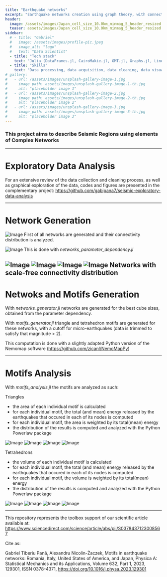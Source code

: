 ```yaml
---
title: "Earthquake networks"
excerpt: "Earthquake networks creation using graph theory, with connectivity and motifs analysis"
header:
  image: /assets/images/Japan_cell_size_10.0km_minmag_5_header_resized.png
  teaser: assets/images/Japan_cell_size_10.0km_minmag_5_header_resized.png
sidebar:
  # - title: "Gabriel"
  #   image: /assets/images/profile-pic.jpeg
  #   image_alt: "logo"
  #   text: "Data Scientist"
  - title: "Tech stack"
    text: "Julia (DataFrames.jl, CairoMakie.jl, GMT.jl, Graphs.jl, LinearAlgebra.jl, StatsBase.jl), Generic Mapping Tools (GMT), Python, SQL"
  - title: "Skills"
    text: "Data processing, data acquisition, data cleaning, data visualization, mathematical modeling, feature engineering, network theory, Maximum Likelihood Estimation"
# gallery:
#   - url: /assets/images/unsplash-gallery-image-1.jpg
#     image_path: assets/images/unsplash-gallery-image-1-th.jpg
#     alt: "placeholder image 1"
#   - url: /assets/images/unsplash-gallery-image-2.jpg
#     image_path: assets/images/unsplash-gallery-image-2-th.jpg
#     alt: "placeholder image 2"
#   - url: /assets/images/unsplash-gallery-image-3.jpg
#     image_path: assets/images/unsplash-gallery-image-3-th.jpg
#     alt: "placeholder image 3"
---
```


### This project aims to describe Seismic Regions using elements of Complex Networks

---
# Exploratory Data Analysis
For an extensive review of the data collection and cleaning process, as well as graphical exploration of the data, codes and figures are presented in the complementary project: https://github.com/gabipana7/seismic-exploratory-data-analysis

---
# Network Generation
![Image](https://github.com/user-attachments/assets/06637b91-7a3e-4af6-9da9-47a5c1793475)
First of all networks are generated and their connectivity distribution is analyzed.

![Image](https://github.com/user-attachments/assets/1a388e05-6109-4e44-b0f7-45353c0ff3a4)
This is done with *networks_parameter_dependency.jl*

![Image](https://github.com/user-attachments/assets/8c96001a-d0cd-479b-b689-c239f417f67b)
![Image](https://github.com/user-attachments/assets/e64e2a77-e415-4dd8-9d35-b7b49251331a)
![Image](https://github.com/user-attachments/assets/73eaf63a-312d-4ec7-904c-eb76efc5a0f9)
![Image](https://github.com/user-attachments/assets/fe8b3be3-bff9-4769-b3d6-ccdafea91da2)
Networks with scale-free connectivity distribution 
---
# Netwoks and Motifs Generation
With *networks_generator.jl* networks are generated for the best cube sizes, obtained from the parameter dependency.

With *motifs_generator.jl* triangle and tetrahedron motifs are generated for these networks, with a cutoff for micro-earthquakes (data is trimmed to satisfy that magnitude > 2). 

This computation is done with a slightly adapted Python version of the Nemomap software (https://github.com/zicanl/NemoMapPy)


---
# Motifs Analysis
With *motifs_analysis.jl* the motifs are analyzed as such:

Triangles
- the area of each individual motif is calculated
- for each individual motif, the total (and mean) energy released by the earthquakes that occured in each of its nodes is computed
- for each individual motif, the area is weighted by its total(mean) energy
- the distribution of the results is computed and analyzed with the Python Powerlaw package

![Image](https://github.com/user-attachments/assets/dd12abb3-c7ed-42d6-ae5d-bb5ec383101e)
![Image](https://github.com/user-attachments/assets/1ecda3ab-28fb-4950-b26e-05470393e972)
![Image](https://github.com/user-attachments/assets/9a1d7c9f-d802-411e-bb62-43a0cfabc270)
![Image](https://github.com/user-attachments/assets/df542682-44b5-493f-9368-ca4279aa125e)

Tetrahedrons
- the volume of each individual motif is calculated
- for each individual motif, the total (and mean) energy released by the earthquakes that occured in each of its nodes is computed
- for each individual motif, the volume is weighted by its total(mean) energy
- the distribution of the results is computed and analyzed with the Python Powerlaw package

![Image](https://github.com/user-attachments/assets/c248f8a1-6d03-488f-9a91-9faf41172abe)
![Image](https://github.com/user-attachments/assets/29b7f944-057a-4a49-bfc7-676627d6dfb1)
![Image](https://github.com/user-attachments/assets/ed53fef1-82ed-461c-a1bf-ea5b97a46178)
![Image](https://github.com/user-attachments/assets/e4e2ed29-d43e-4951-96dd-93dd3ba9eb64)

---
This repository represents the toolbox support of our scientific article available at: https://www.sciencedirect.com/science/article/abs/pii/S0378437123008567

Cite as:

Gabriel Tiberiu Pană, Alexandru Nicolin-Żaczek, Motifs in earthquake networks: Romania, Italy, United States of America, and Japan, Physica A: Statistical Mechanics and its Applications, Volume 632, Part 1, 2023, 129301, ISSN 0378-4371, https://doi.org/10.1016/j.physa.2023.129301

